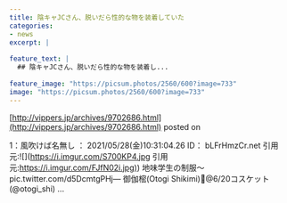 ```yaml
---
title: 陰キャJCさん、脱いだら性的な物を装着していた
categories:
- news
excerpt: |
  
feature_text: |
  ## 陰キャJCさん、脱いだら性的な物を装着し...
  
feature_image: "https://picsum.photos/2560/600?image=733"
image: "https://picsum.photos/2560/600?image=733"
---
```


[http://vippers.jp/archives/9702686.html](http://vippers.jp/archives/9702686.html)
posted on 

<!--more-->

1：風吹けば名無し ： 2021/05/28(金)10:31:04.26 ID： bLFrHmzCr.net 引用元:![](https://i.imgur.com/S700KP4.jpg 引用元:[https://i.imgur.com/FJfN02i.jpg)](https://i.imgur.com/FJfN02i.jpg)) 地味学生の制服〜 pic.twitter.com/d5DcmtgPHj— 御伽樒(Otogi Shikimi)🦈@6/20コスケット (@otogi_shi) ...
